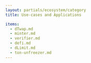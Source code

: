 ```yaml
---
layout: partials/ecosystem/category
title: Use-cases and Applications

items:
  - dTwap.md
  - minter.md
  - verifier.md
  - defi.md
  - dLimit.md
  - ton-unfreezer.md
---
```

